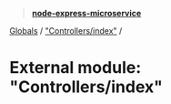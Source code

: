 > **[node-express-microservice](../README.md)**

[Globals](../globals.md) / ["Controllers/index"](_controllers_index_.md) /

# External module: "Controllers/index"